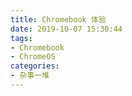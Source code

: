 ```yaml
---
title: Chromebook 体验
date: 2019-10-07 15:30:44
tags: 
- Chromebook
- ChromeOS
categories:
- 杂事一堆
---
```




<!--stackedit_data:
eyJoaXN0b3J5IjpbLTE3MjM0NzkxOTddfQ==
-->